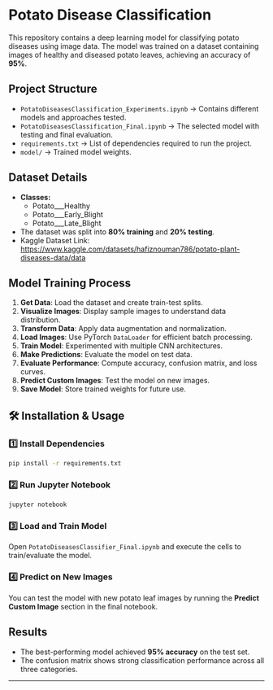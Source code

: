 # Potato Disease Classification

This repository contains a deep learning model for classifying potato diseases using image data. The model was trained on a dataset containing images of healthy and diseased potato leaves, achieving an accuracy of **95%**.

## Project Structure

- `PotatoDiseasesClassification_Experiments.ipynb` → Contains different models and approaches tested.
- `PotatoDiseasesClassification_Final.ipynb` → The selected model with testing and final evaluation.
- `requirements.txt` → List of dependencies required to run the project.
- `model/` → Trained model weights.

## Dataset Details
- **Classes:**
  - Potato___Healthy
  - Potato___Early_Blight
  - Potato___Late_Blight
- The dataset was split into **80% training** and **20% testing**.
- Kaggle Dataset Link: https://www.kaggle.com/datasets/hafiznouman786/potato-plant-diseases-data/data

##  Model Training Process
1. **Get Data**: Load the dataset and create train-test splits.
2. **Visualize Images**: Display sample images to understand data distribution.
3. **Transform Data**: Apply data augmentation and normalization.
4. **Load Images**: Use PyTorch `DataLoader` for efficient batch processing.
5. **Train Model**: Experimented with multiple CNN architectures.
6. **Make Predictions**: Evaluate the model on test data.
7. **Evaluate Performance**: Compute accuracy, confusion matrix, and loss curves.
8. **Predict Custom Images**: Test the model on new images.
9. **Save Model**: Store trained weights for future use.

## 🛠️ Installation & Usage
### 1️⃣ Install Dependencies
```bash
pip install -r requirements.txt
```

### 2️⃣ Run Jupyter Notebook
```bash
jupyter notebook
```

### 3️⃣ Load and Train Model
Open `PotatoDiseasesClassifier_Final.ipynb` and execute the cells to train/evaluate the model.

### 4️⃣ Predict on New Images
You can test the model with new potato leaf images by running the **Predict Custom Image** section in the final notebook.

##  Results
- The best-performing model achieved **95% accuracy** on the test set.
- The confusion matrix shows strong classification performance across all three categories.

---

